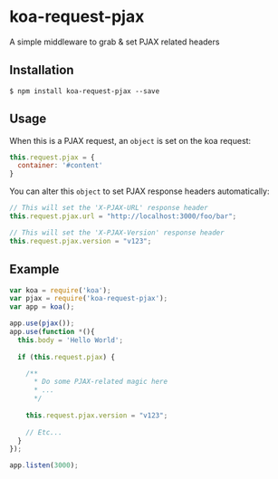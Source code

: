 # koa-request-pjax
A simple middleware to grab & set PJAX related headers

## Installation

```
$ npm install koa-request-pjax --save
```

## Usage

When this is a PJAX request, an `object` is set on the koa request:

```js
this.request.pjax = {
  container: '#content'
}
```

You can alter this `object` to set PJAX response headers automatically:

```js
// This will set the 'X-PJAX-URL' response header
this.request.pjax.url = "http://localhost:3000/foo/bar";

// This will set the 'X-PJAX-Version' response header
this.request.pjax.version = "v123";
```

## Example

```js
var koa = require('koa');
var pjax = require('koa-request-pjax');
var app = koa();

app.use(pjax());
app.use(function *(){
  this.body = 'Hello World';
  
  if (this.request.pjax) {

    /**
      * Do some PJAX-related magic here
      * ...
      */
    
    this.request.pjax.version = "v123";
    
    // Etc...
  }
});

app.listen(3000);
```
